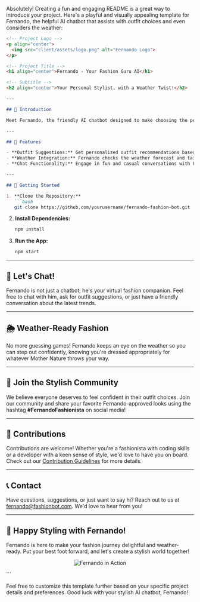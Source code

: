 Absolutely! Creating a fun and engaging README is a great way to introduce your project. Here's a playful and visually appealing template for Fernando, the helpful AI chatbot that assists with outfit choices and even considers the weather:

```markdown
<!-- Project Logo -->
<p align="center">
  <img src="client/assets/logo.png" alt="Fernando Logo">
</p>

<!-- Project Title -->
<h1 align="center">Fernando - Your Fashion Guru AI</h1>

<!-- Subtitle -->
<h2 align="center">Your Personal Stylist, with a Weather Twist!</h2>

---

## 🌟 Introduction

Meet Fernando, the friendly AI chatbot designed to make choosing the perfect outfit a breeze! Not just your ordinary style assistant, Fernando takes it a step further by considering the weather, ensuring you're always dressed for success, rain or shine.

---

## 🎩 Features

- **Outfit Suggestions:** Get personalized outfit recommendations based on your style preferences.
- **Weather Integration:** Fernando checks the weather forecast and tailors suggestions to the current conditions.
- **Chat Functionality:** Engage in fun and casual conversations with Fernando. It's not just fashion advice; it's a chatbot with personality!

---

## 🚀 Getting Started

1. **Clone the Repository:**
   ```bash
   git clone https://github.com/yourusername/fernando-fashion-bot.git
   ```

2. **Install Dependencies:**
   ```bash
   npm install
   ```

3. **Run the App:**
   ```bash
   npm start
   ```

---

## 💬 Let's Chat!

Fernando is not just a chatbot; he's your virtual fashion companion. Feel free to chat with him, ask for outfit suggestions, or just have a friendly conversation about the latest trends.

---

## 🌦 Weather-Ready Fashion

No more guessing games! Fernando keeps an eye on the weather so you can step out confidently, knowing you're dressed appropriately for whatever Mother Nature throws your way.

---

## 🎉 Join the Stylish Community

We believe everyone deserves to feel confident in their outfit choices. Join our community and share your favorite Fernando-approved looks using the hashtag **#FernandoFashionista** on social media!

---

## 📝 Contributions

Contributions are welcome! Whether you're a fashionista with coding skills or a developer with a keen sense of style, we'd love to have you on board. Check out our [Contribution Guidelines](CONTRIBUTING.md) for more details.

---

## 📞 Contact

Have questions, suggestions, or just want to say hi? Reach out to us at fernando@fashionbot.com. We'd love to hear from you!

---

## 🌈 Happy Styling with Fernando!

Fernando is here to make your fashion journey delightful and weather-ready. Put your best foot forward, and let's create a stylish world together!

<p align="center">
  <img src="client/assets/fashionable-fernando.gif" alt="Fernando in Action">
</p>
```

Feel free to customize this template further based on your specific project details and preferences. Good luck with your stylish AI chatbot, Fernando!
